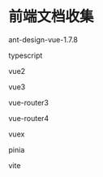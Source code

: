 # 前端文档收集

ant-design-vue-1.7.8

typescript

vue2

vue3

vue-router3

vue-router4

vuex

pinia

vite
